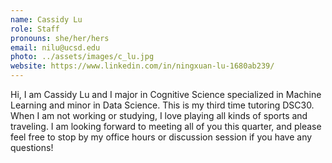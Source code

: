 ```yaml
---
name: Cassidy Lu
role: Staff
pronouns: she/her/hers
email: nilu@ucsd.edu
photo: ../assets/images/c_lu.jpg
website: https://www.linkedin.com/in/ningxuan-lu-1680ab239/
---
```

Hi, I am Cassidy Lu and I major in Cognitive Science specialized in Machine Learning and minor in Data Science. This is my third time tutoring DSC30. When I am not working or studying, I love playing all kinds of sports and traveling. I am looking forward to meeting all of you this quarter, and please feel free to stop by my office hours or discussion session if you have any questions!